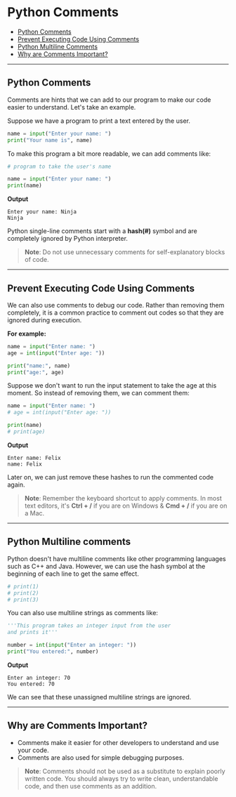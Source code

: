 # Python Comments


- [Python Comments](#python-comments-1)
- [Prevent Executing Code Using Comments](#prevent-executing-code-using-comments)
- [Python Multiline Comments](#python-multiline-comments)
- [Why are Comments Important?](#why-are-comments-important)

---

## Python Comments
Comments are hints that we can add to our program to make our code easier to understand. Let's take an example.

Suppose we have a program to print a text entered by the user.

```python
name = input("Enter your name: ")
print("Your name is", name)
```

To make this program a bit more readable, we can add comments like:

```python
# program to take the user's name

name = input("Enter your name: ")
print(name)
```

**Output**
```
Enter your name: Ninja
Ninja
```

Python single-line comments start with a **hash(#)** symbol and are completely ignored by Python interpreter.

>**Note**: Do not use unnecessary comments for self-explanatory blocks of code.

---

## Prevent Executing Code Using Comments

We can also use comments to debug our code. Rather than removing them completely, it is a common practice to comment out codes so that they are ignored during execution.

**For example:**

```python
name = input("Enter name: ")
age = int(input("Enter age: "))

print("name:", name)
print("age:", age)
```

Suppose we don't want to run the input statement to take the age at this moment. So instead of removing them, we can comment them:


```python
name = input("Enter name: ")
# age = int(input("Enter age: "))

print(name)
# print(age)
```

**Output**

```
Enter name: Felix
name: Felix
```

Later on, we can just remove these hashes to run the commented code again.

>**Note**:  Remember the keyboard shortcut to apply comments. In most text editors, it's **Ctrl + /** if you are on Windows & **Cmd + /** if you are on a Mac.

---

## Python Multiline comments

Python doesn't have multiline comments like other programming languages such as C++ and Java. However, we can use the hash symbol at the beginning of each line to get the same effect.


```python
# print(1)
# print(2)
# print(3)
```

You can also use multiline strings as comments like:

```python
'''This program takes an integer input from the user
and prints it'''

number = int(input("Enter an integer: "))
print("You entered:", number)
```

**Output**

```
Enter an integer: 70
You entered: 70
```

We can see that these unassigned multiline strings are ignored.

---

## Why are Comments Important?

* Comments make it easier for other developers to understand and use your code.
* Comments are also used for simple debugging purposes.

>**Note**: Comments should not be used as a substitute to explain poorly written code. You should always try to write clean, understandable code, and then use comments as an addition.
